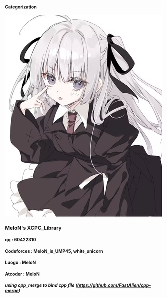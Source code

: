 #### Categorization
![alt text](Z_some_tools/cover.jpg)
### MeIoN's XCPC_Library
#### qq : 60422310
#### Codeforces : MeIoN_is_UMP45, white_unicorn
#### Luogu : MeIoN
#### Atcoder : MeIoN
##### using cpp_merge to bind cpp file (https://github.com/FastAlien/cpp-merge)